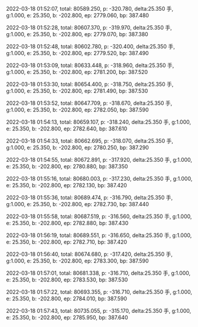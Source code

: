 2022-03-18 01:52:07, total: 80589.250, p: -320.780, delta:25.350 手, g:1.000, e: 25.350, b: -202.800, ep: 2779.060, bp: 387.480

2022-03-18 01:52:28, total: 80607.370, p: -319.970, delta:25.350 手, g:1.000, e: 25.350, b: -202.800, ep: 2779.070, bp: 387.380

2022-03-18 01:52:48, total: 80602.780, p: -320.400, delta:25.350 手, g:1.000, e: 25.350, b: -202.800, ep: 2779.520, bp: 387.490

2022-03-18 01:53:09, total: 80633.448, p: -318.960, delta:25.350 手, g:1.000, e: 25.350, b: -202.800, ep: 2781.200, bp: 387.520

2022-03-18 01:53:30, total: 80654.400, p: -318.750, delta:25.350 手, g:1.000, e: 25.350, b: -202.800, ep: 2781.490, bp: 387.530

2022-03-18 01:53:52, total: 80647.709, p: -318.670, delta:25.350 手, g:1.000, e: 25.350, b: -202.800, ep: 2782.050, bp: 387.590

2022-03-18 01:54:13, total: 80659.107, p: -318.240, delta:25.350 手, g:1.000, e: 25.350, b: -202.800, ep: 2782.640, bp: 387.610

2022-03-18 01:54:33, total: 80662.695, p: -318.070, delta:25.350 手, g:1.000, e: 25.350, b: -202.800, ep: 2780.250, bp: 387.290

2022-03-18 01:54:55, total: 80672.891, p: -317.920, delta:25.350 手, g:1.000, e: 25.350, b: -202.800, ep: 2780.880, bp: 387.350

2022-03-18 01:55:16, total: 80680.003, p: -317.230, delta:25.350 手, g:1.000, e: 25.350, b: -202.800, ep: 2782.130, bp: 387.420

2022-03-18 01:55:36, total: 80689.474, p: -316.790, delta:25.350 手, g:1.000, e: 25.350, b: -202.800, ep: 2782.730, bp: 387.440

2022-03-18 01:55:58, total: 80687.519, p: -316.560, delta:25.350 手, g:1.000, e: 25.350, b: -202.800, ep: 2782.880, bp: 387.430

2022-03-18 01:56:19, total: 80689.551, p: -316.650, delta:25.350 手, g:1.000, e: 25.350, b: -202.800, ep: 2782.710, bp: 387.420

2022-03-18 01:56:40, total: 80674.680, p: -317.420, delta:25.350 手, g:1.000, e: 25.350, b: -202.800, ep: 2783.300, bp: 387.590

2022-03-18 01:57:01, total: 80681.338, p: -316.710, delta:25.350 手, g:1.000, e: 25.350, b: -202.800, ep: 2783.530, bp: 387.530

2022-03-18 01:57:22, total: 80693.355, p: -316.710, delta:25.350 手, g:1.000, e: 25.350, b: -202.800, ep: 2784.010, bp: 387.590

2022-03-18 01:57:43, total: 80735.055, p: -315.170, delta:25.350 手, g:1.000, e: 25.350, b: -202.800, ep: 2785.950, bp: 387.640